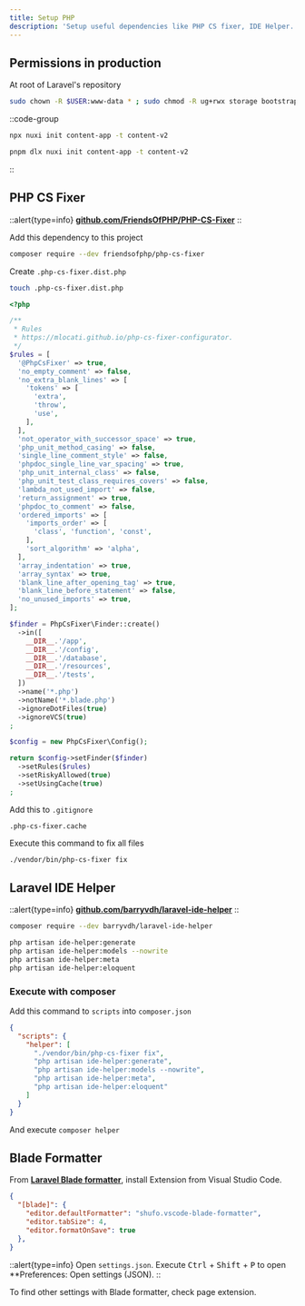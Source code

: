 ```yaml
---
title: Setup PHP
description: 'Setup useful dependencies like PHP CS fixer, IDE Helper...'
---
```


## Permissions in production

At root of Laravel's repository

```bash
sudo chown -R $USER:www-data * ; sudo chmod -R ug+rwx storage bootstrap/cache
```

::code-group
  ```bash [npx]
  npx nuxi init content-app -t content-v2
  ```
  ```bash [pnpm]
  pnpm dlx nuxi init content-app -t content-v2
  ```
::

## PHP CS Fixer

::alert{type=info}
[**github.com/FriendsOfPHP/PHP-CS-Fixer**](https://github.com/FriendsOfPHP/PHP-CS-Fixer)
::

Add this dependency to this project

```bash
composer require --dev friendsofphp/php-cs-fixer
```

Create `.php-cs-fixer.dist.php`

```bash
touch .php-cs-fixer.dist.php
```

```php [.php-cs-fixer.dist.php]
<?php

/**
 * Rules
 * https://mlocati.github.io/php-cs-fixer-configurator.
 */
$rules = [
  '@PhpCsFixer' => true,
  'no_empty_comment' => false,
  'no_extra_blank_lines' => [
    'tokens' => [
      'extra',
      'throw',
      'use',
    ],
  ],
  'not_operator_with_successor_space' => true,
  'php_unit_method_casing' => false,
  'single_line_comment_style' => false,
  'phpdoc_single_line_var_spacing' => true,
  'php_unit_internal_class' => false,
  'php_unit_test_class_requires_covers' => false,
  'lambda_not_used_import' => false,
  'return_assignment' => true,
  'phpdoc_to_comment' => false,
  'ordered_imports' => [
    'imports_order' => [
      'class', 'function', 'const',
    ],
    'sort_algorithm' => 'alpha',
  ],
  'array_indentation' => true,
  'array_syntax' => true,
  'blank_line_after_opening_tag' => true,
  'blank_line_before_statement' => false,
  'no_unused_imports' => true,
];

$finder = PhpCsFixer\Finder::create()
  ->in([
    __DIR__.'/app',
    __DIR__.'/config',
    __DIR__.'/database',
    __DIR__.'/resources',
    __DIR__.'/tests',
  ])
  ->name('*.php')
  ->notName('*.blade.php')
  ->ignoreDotFiles(true)
  ->ignoreVCS(true)
;

$config = new PhpCsFixer\Config();

return $config->setFinder($finder)
  ->setRules($rules)
  ->setRiskyAllowed(true)
  ->setUsingCache(true)
;
```

Add this to `.gitignore`

```.gitignore [.gitignore]
.php-cs-fixer.cache
```

Execute this command to fix all files

```bash
./vendor/bin/php-cs-fixer fix
```

## Laravel IDE Helper

::alert{type=info}
[**github.com/barryvdh/laravel-ide-helper**](https://github.com/barryvdh/laravel-ide-helper)
::

```bash
composer require --dev barryvdh/laravel-ide-helper
```

```bash
php artisan ide-helper:generate
php artisan ide-helper:models --nowrite
php artisan ide-helper:meta
php artisan ide-helper:eloquent
```

### Execute with composer

Add this command to `scripts` into `composer.json`

```json
{
  "scripts": {
    "helper": [
      "./vendor/bin/php-cs-fixer fix",
      "php artisan ide-helper:generate",
      "php artisan ide-helper:models --nowrite",
      "php artisan ide-helper:meta",
      "php artisan ide-helper:eloquent"
    ]
  }
}
```

And execute `composer helper`

## Blade Formatter

From [**Laravel Blade formatter**](https://marketplace.visualstudio.com/items?itemName=shufo.vscode-blade-formatter), install Extension from Visual Studio Code.

```json [settings.json]
{
  "[blade]": {
    "editor.defaultFormatter": "shufo.vscode-blade-formatter",
    "editor.tabSize": 4,
    "editor.formatOnSave": true
  },
}
```

::alert{type=info}
Open `settings.json`. Execute <kbd>Ctrl</kbd> + <kbd>Shift</kbd> + <kbd>P</kbd> to open **Preferences: Open settings (JSON).
::

To find other settings with Blade formatter, check page extension.

